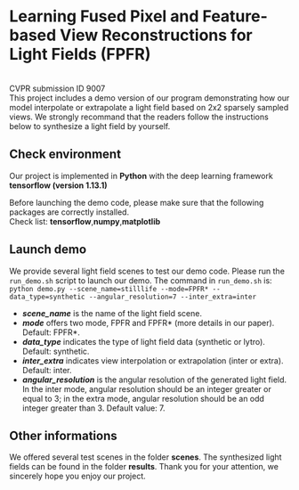 # Learning Fused Pixel and Feature-based View Reconstructions for Light Fields (FPFR)
<br>
CVPR submission ID 9007
<br>
This project includes a demo version of our program demonstrating how our model interpolate or extrapolate a light field based on 2x2 sparsely sampled views. We strongly recommand that the readers follow the instructions below to synthesize a light field by yourself.

## Check environment
Our project is implemented in **Python** with the deep learning framework **tensorflow (version 1.13.1)**

Before launching the demo code, please make sure that the following packages are correctly installed.   
Check list: **tensorflow**,**numpy**,**matplotlib**

## Launch demo
We provide several light field scenes to test our demo code. Please run the `run_demo.sh` script to launch our demo. The command in `run_demo.sh` is:  
`python demo.py --scene_name=stilllife --mode=FPFR* --data_type=synthetic --angular_resolution=7 --inter_extra=inter`  
- ***scene_name*** is the name of the light field scene. 
- ***mode*** offers two mode, FPFR and FPFR*  (more details in our paper). Default: FPFR*. 
- ***data_type*** indicates the type of light field data (synthetic or lytro). Default: synthetic.
- ***inter_extra*** indicates view interpolation or extrapolation (inter or extra). Default: inter.
- ***angular_resolution*** is the angular resolution of the generated light field. In the inter mode, angular resolution should be an integer greater or equal to 3; in the extra mode, angular resolution should be an odd integer greater than 3. Default value: 7.

## Other informations
We offered several test scenes in the folder **scenes**. The synthesized light fields can be found in the folder **results**.
Thank you for your attention, we sincerely hope you enjoy our project.  
